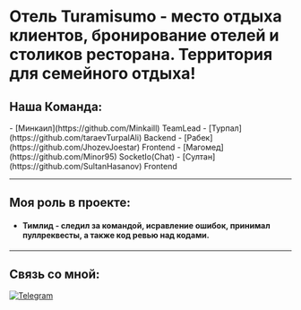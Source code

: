 <h1>Отель Turamisumo - место отдыха клиентов, бронирование отелей и столиков ресторана. Территория для семейного отдыха!</h1>

<h2>Наша Команда:</h2>
- [Минкаил](https://github.com/Minkaill) TeamLead
- [Турпал](https://github.com/taraevTurpalAli) Backend
- [Рабек](https://github.com/JhozevJoestar) Frontend
- [Магомед](https://github.com/Minor95) SocketIo(Chat)
- [Султан](https://github.com/SultanHasanov) Frontend


***
## Моя роль в проекте:


* #### Тимлид - следил за командой, исравление ошибок, принимал пуллреквесты, а также код ревью над кодами.

***


## Связь со мной: 
[![Telegram](https://img.shields.io/badge/Telegram-111111?style=for-the-badge&logo=telegram)](https://t.me/fringle228)
